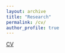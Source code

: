 ```yaml
---
layout: archive
title: "Research"
permalink: /cv/
author_profile: true
---
```


[CV](http://keyanliu1.github.io/files/cv1.pdf)  <!-- This is the link to your CV -->
